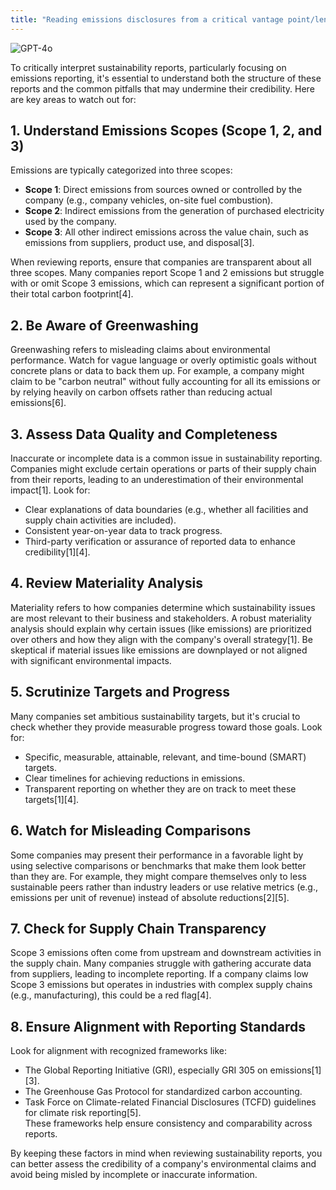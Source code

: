 ```yaml
---
title: "Reading emissions disclosures from a critical vantage point/lens"
---
```

![GPT-4o](https://img.shields.io/badge/GPT--4o-3333FF?style=for-the-badge&logo=openai&logoColor=white)



To critically interpret sustainability reports, particularly focusing on emissions reporting, it's essential to understand both the structure of these reports and the common pitfalls that may undermine their credibility. Here are key areas to watch out for:

## 1. Understand Emissions Scopes (Scope 1, 2, and 3)

Emissions are typically categorized into three scopes:

- **Scope 1**: Direct emissions from sources owned or controlled by the company (e.g., company vehicles, on-site fuel combustion).
- **Scope 2**: Indirect emissions from the generation of purchased electricity used by the company.
- **Scope 3**: All other indirect emissions across the value chain, such as emissions from suppliers, product use, and disposal\[3].

When reviewing reports, ensure that companies are transparent about all three scopes. Many companies report Scope 1 and 2 emissions but struggle with or omit Scope 3 emissions, which can represent a significant portion of their total carbon footprint\[4].

## 2. Be Aware of Greenwashing

Greenwashing refers to misleading claims about environmental performance. Watch for vague language or overly optimistic goals without concrete plans or data to back them up. For example, a company might claim to be "carbon neutral" without fully accounting for all its emissions or by relying heavily on carbon offsets rather than reducing actual emissions\[6].

## 3. Assess Data Quality and Completeness

Inaccurate or incomplete data is a common issue in sustainability reporting. Companies might exclude certain operations or parts of their supply chain from their reports, leading to an underestimation of their environmental impact\[1]. Look for:

- Clear explanations of data boundaries (e.g., whether all facilities and supply chain activities are included).
- Consistent year-on-year data to track progress.
- Third-party verification or assurance of reported data to enhance credibility\[1]\[4].

## 4. Review Materiality Analysis

Materiality refers to how companies determine which sustainability issues are most relevant to their business and stakeholders. A robust materiality analysis should explain why certain issues (like emissions) are prioritized over others and how they align with the company's overall strategy\[1]. Be skeptical if material issues like emissions are downplayed or not aligned with significant environmental impacts.

## 5. Scrutinize Targets and Progress

Many companies set ambitious sustainability targets, but it's crucial to check whether they provide measurable progress toward those goals. Look for:

- Specific, measurable, attainable, relevant, and time-bound (SMART) targets.
- Clear timelines for achieving reductions in emissions.
- Transparent reporting on whether they are on track to meet these targets\[1]\[4].

## 6. Watch for Misleading Comparisons

Some companies may present their performance in a favorable light by using selective comparisons or benchmarks that make them look better than they are. For example, they might compare themselves only to less sustainable peers rather than industry leaders or use relative metrics (e.g., emissions per unit of revenue) instead of absolute reductions\[2]\[5].

## 7. Check for Supply Chain Transparency

Scope 3 emissions often come from upstream and downstream activities in the supply chain. Many companies struggle with gathering accurate data from suppliers, leading to incomplete reporting. If a company claims low Scope 3 emissions but operates in industries with complex supply chains (e.g., manufacturing), this could be a red flag\[4].

## 8. Ensure Alignment with Reporting Standards

Look for alignment with recognized frameworks like:

- The Global Reporting Initiative (GRI), especially GRI 305 on emissions\[1]\[3].
- The Greenhouse Gas Protocol for standardized carbon accounting.
- Task Force on Climate-related Financial Disclosures (TCFD) guidelines for climate risk reporting\[5].\
  These frameworks help ensure consistency and comparability across reports.

By keeping these factors in mind when reviewing sustainability reports, you can better assess the credibility of a company's environmental claims and avoid being misled by incomplete or inaccurate information.

&#x20;
